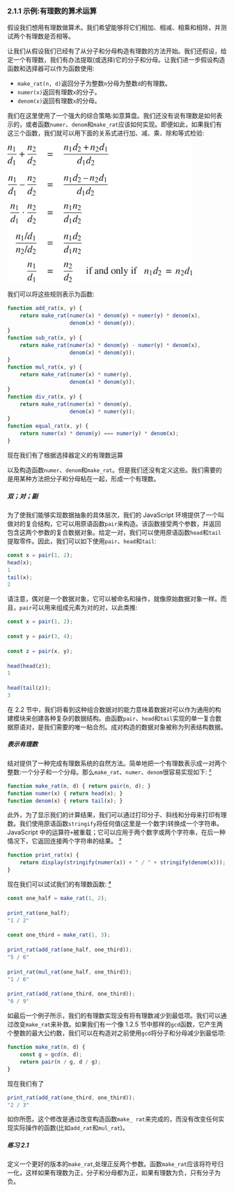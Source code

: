 ### 2.1.1 示例:有理数的算术运算

假设我们想用有理数做算术。我们希望能够将它们相加、相减、相乘和相除，并测试两个有理数是否相等。

让我们从假设我们已经有了从分子和分母构造有理数的方法开始。我们还假设，给定一个有理数，我们有办法提取(或选择)它的分子和分母。让我们进一步假设构造函数和选择器可以作为函数使用:

*   `make_rat(n, d)`返回分子为整数`n`分母为整数`d`的有理数。
*   `numer(x)`返回有理数`x`的分子。
*   `denom(x)`返回有理数`x`的分母。

我们在这里使用了一个强大的综合策略:如意算盘。我们还没有说有理数是如何表示的，或者函数`numer`、`denom`和`make_rat`应该如何实现。即便如此，如果我们有这三个函数，我们就可以用下面的关系式进行加、减、乘、除和等式检验:

![c2-fig-5001.jpg](img/c2-fig-5001.jpg)

我们可以将这些规则表示为函数:

```js
function add_rat(x, y) {
    return make_rat(numer(x) * denom(y) + numer(y) * denom(x),
                    denom(x) * denom(y));
}
function sub_rat(x, y) {
    return make_rat(numer(x) * denom(y) - numer(y) * denom(x),
                    denom(x) * denom(y));
}
function mul_rat(x, y) {
    return make_rat(numer(x) * numer(y),
                    denom(x) * denom(y));
}
function div_rat(x, y) {
    return make_rat(numer(x) * denom(y),
                    denom(x) * numer(y));
}
function equal_rat(x, y) {
    return numer(x) * denom(y) === numer(y) * denom(x);
}
```

现在我们有了根据选择器定义的有理数运算

以及构造函数`numer`、`denom`和`make_rat`。但是我们还没有定义这些。我们需要的是用某种方法把分子和分母粘在一起，形成一个有理数。

##### 双；对；副

为了使我们能够实现数据抽象的具体层次，我们的 JavaScript 环境提供了一个叫做对的复合结构，它可以用原语函数`pair`来构造。该函数接受两个参数，并返回包含这两个参数的复合数据对象。给定一对，我们可以使用原语函数`head`和`tail`提取零件。因此，我们可以如下使用`pair`、`head`和`tail`:

```js
const x = pair(1, 2);
head(x);
1
tail(x);
2
```

请注意，偶对是一个数据对象，它可以被命名和操作，就像原始数据对象一样。而且，`pair`可以用来组成元素为对的对，以此类推:

```js
const x = pair(1, 2);

const y = pair(3, 4);

const z = pair(x, y);

head(head(z));
1

head(tail(z));
3
```

在 2.2 节中，我们将看到这种组合数据对的能力意味着数据对可以作为通用的构建模块来创建各种复杂的数据结构。由函数`pair`、`head`和`tail`实现的单一复合数据原语对，是我们需要的唯一粘合剂。成对构造的数据对象被称为列表结构数据。

##### 表示有理数

结对提供了一种完成有理数系统的自然方法。简单地把一个有理数表示成一对两个整数:一个分子和一个分母。那么`make_rat`、`numer`、`denom`很容易实现如下: [²](#c2-fn-0002)

```js
function make_rat(n, d) { return pair(n, d); }
function numer(x) { return head(x); }
function denom(x) { return tail(x); }
```

此外，为了显示我们的计算结果，我们可以通过打印分子、斜线和分母来打印有理数。我们使用原语函数`stringify`将任何值(这里是一个数字)转换成一个字符串。JavaScript 中的运算符`+`被重载；它可以应用于两个数字或两个字符串，在后一种情况下，它返回连接两个字符串的结果。 [³](#c2-fn-0003)

```js
function print_rat(x) {
    return display(stringify(numer(x)) + " / " + stringify(denom(x)));
}
```

现在我们可以试试我们的有理数函数: [⁴](#c2-fn-0004)

```js
const one_half = make_rat(1, 2);

print_rat(one_half);
"1 / 2"

const one_third = make_rat(1, 3);

print_rat(add_rat(one_half, one_third));
"5 / 6"

print_rat(mul_rat(one_half, one_third));
"1 / 6"

print_rat(add_rat(one_third, one_third));
"6 / 9"
```

如最后一个例子所示，我们的有理数实现没有将有理数减少到最低项。我们可以通过改变`make_rat`来补救。如果我们有一个像 1.2.5 节中那样的`gcd`函数，它产生两个整数的最大公约数，我们可以在构造对之前使用`gcd`将分子和分母减少到最低项:

```js
function make_rat(n, d) {
    const g = gcd(n, d);
    return pair(n / g, d / g);
}
```

现在我们有了

```js
print_rat(add_rat(one_third, one_third));
"2 / 3"
```

如你所愿。这个修改是通过改变构造函数`make_ rat`来完成的，而没有改变任何实现实际操作的函数(比如`add_rat`和`mul_rat`)。

##### 练习 2.1

定义一个更好的版本的`make_rat`,处理正反两个参数。函数`make_rat`应该将符号归一化，这样如果有理数为正，分子和分母都为正，如果有理数为负，只有分子为负。
